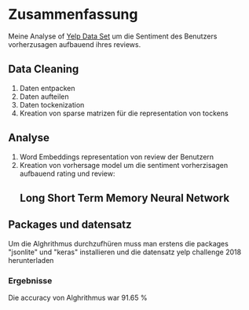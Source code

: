 # Zusammenfassung
Meine Analyse of  [Yelp Data Set](https://www.yelp.com/dataset/download) um die Sentiment des Benutzers vorherzusagen  aufbauend ihres  reviews. 

## Data Cleaning
1.	Daten entpacken
2.	Daten aufteilen 
3.	Daten tockenization
4.	Kreation von sparse matrizen für die representation von tockens
## Analyse
 1.	Word Embeddings representation von  review der Benutzern
 2.	Kreation von vorhersage model  um die sentiment vorherzisagen aufbauend rating und review:
	## Long Short Term Memory Neural Network
## Packages und datensatz
 Um die Alghrithmus durchzufhüren muss man erstens die packages "jsonlite" und "keras" installieren und die datensatz yelp challenge 2018 
 herunterladen
### Ergebnisse
 Die accuracy von Alghrithmus war 91.65 %
